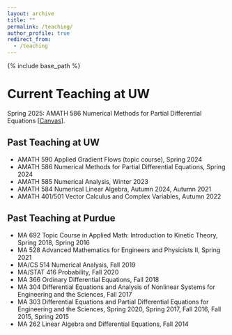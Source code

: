 ```yaml
---
layout: archive
title: ""
permalink: /teaching/
author_profile: true
redirect_from:
  - /teaching
---
```


{% include base_path %}

# Current Teaching at UW
Spring 2025: AMATH 586 Numerical Methods for Partial Differential Equations [[Canvas](https://canvas.uw.edu/courses/1799387)].

## Past Teaching at UW
* AMATH 590 Applied Gradient Flows (topic course), Spring 2024
* AMATH 586 Numerical Methods for Partial Differential Equations, Spring 2024
* AMATH 585 Numerical Analysis, Winter 2023
* AMATH 584 Numerical Linear Algebra, Autumn 2024, Autumn 2021
* AMATH 401/501 Vector Calculus and Complex Variables, Autumn 2022

## Past Teaching at Purdue
* MA 692 Topic Course in Applied Math: Introduction to Kinetic Theory, Spring 2018, Spring 2016
* MA 528 Advanced Mathematics for Engineers and Physicists II, Spring 2021
* MA/CS 514 Numerical Analysis, Fall 2019
* MA/STAT 416 Probability, Fall 2020
* MA 366 Ordinary Differential Equations, Fall 2018
* MA 304 Differential Equations and Analysis of Nonlinear Systems for Engineering and the Sciences, Fall 2017
* MA 303 Differential Equations and Partial Differential Equations for Engineering and the Sciences, Spring 2020, Spring 2017, Fall 2016, Fall 2015, Spring 2015
* MA 262 Linear Algebra and Differential Equations, Fall 2014
